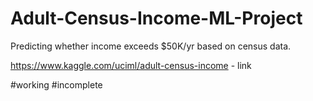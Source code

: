 # Adult-Census-Income-ML-Project
Predicting whether income exceeds $50K/yr based on census data.

https://www.kaggle.com/uciml/adult-census-income - link 

#working #incomplete
